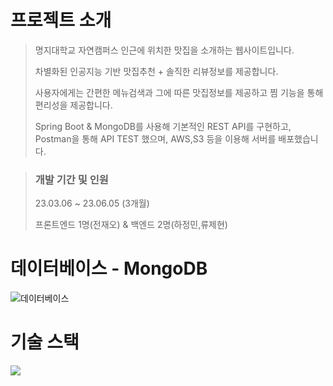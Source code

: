 # 프로젝트 소개

> 명지대학교 자연캠퍼스 인근에 위치한 맛집을 소개하는 웹사이트입니다.
>
> 차별화된 인공지능 기반 맛집추천 + 솔직한 리뷰정보를 제공합니다.
>
> 사용자에게는 간편한 메뉴검색과 그에 따른 맛집정보를 제공하고 찜 기능을 통해 편리성을 제공합니다. 
>
> Spring Boot & MongoDB를 사용해 기본적인 REST API를 구현하고, Postman을 통해 API TEST 했으며, AWS,S3 등을 이용해 서버를 배포했습니다.


> ### 개발 기간 및 인원
>
> 23.03.06 ~ 23.06.05 (3개월)
>
> 프론트엔드 1명(전재오) & 백엔드 2명(하정민,류제현)




# 데이터베이스 - MongoDB

![데이터베이스](https://github.com/ryu-jaehyun/Myongchelin_Guide/blob/master/images/mongo%20db%20structure.png?raw=true)

# 기술 스택

<img src="https://img.shields.io/badge/java-007396?style=for-the-badge&logo=java&logoColor=white"> 
